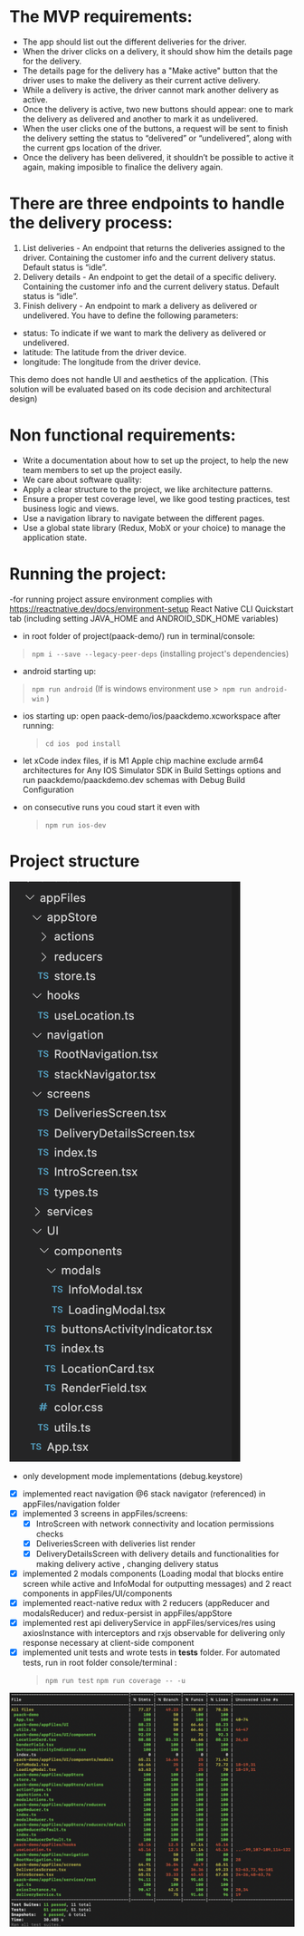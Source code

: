 
# The MVP requirements:
* The app should list out the different deliveries for the driver.
* When the driver clicks on a delivery, it should show him the details page for the delivery.
* The details page for the delivery has a "Make active" button that the driver uses to make the delivery as their current active delivery.
* While a delivery is active, the driver cannot mark another delivery as active.
* Once the delivery is active, two new buttons should appear: one to mark the delivery as delivered and another to mark it as undelivered.
* When the user clicks one of the buttons, a request will be sent to finish the delivery setting the status to “delivered” or “undelivered”, along with the current gps location of the driver.
* Once the delivery has been delivered, it shouldn’t be possible to active it again, making imposible to finalice the delivery again.

# There are three endpoints to handle the delivery process:
1. List deliveries - An endpoint that returns the deliveries assigned to the driver. Containing the customer info and the current delivery
status. Default status is “idle”.
2. Delivery details - An endpoint to get the detail of a specific delivery. Containing the customer info and the current delivery status.
Default status is “idle”.
3. Finish delivery - An endpoint to mark a delivery as delivered or undelivered. You have to define the following parameters:
  * status: To indicate if we want to mark the delivery as delivered or undelivered.
  * latitude: The latitude from the driver device.
  * longitude: The longitude from the driver device.

This demo does not handle UI and aesthetics of the application. (This solution will be evaluated based on its code decision and architectural design)

# Non functional requirements:
* Write a documentation about how to set up the project, to help the new team members to set up the project easily.
* We care about software quality:
* Apply a clear structure to the project, we like architecture patterns.
* Ensure a proper test coverage level, we like good testing practices, test business logic and views.
* Use a navigation library to navigate between the different pages.
* Use a global state library (Redux, MobX or your choice) to manage the application state.


# Running the project:
 -for running project assure environment complies with https://reactnative.dev/docs/environment-setup React Native CLI Quickstart tab (including setting JAVA_HOME and ANDROID_SDK_HOME variables)
- in root folder of project(paack-demo/) run in terminal/console:
 >``` npm i --save --legacy-peer-deps ``` (installing project's dependencies)
- android starting up:
 >``` npm run android ```  (If is windows environment use >``` npm run android-win``` )
- ios starting up:  open paack-demo/ios/paackdemo.xcworkspace after running:
     >```cd ios ```
     >``` pod install ```
 
 - let xCode index files, if is M1 Apple chip machine
  exclude arm64 architectures for Any IOS Simulator SDK in Build Settings options and 
  run paackdemo/paackdemo.dev schemas with Debug Build Configuration
 - on consecutive runs you coud start it even with 
     >``` npm run ios-dev ```

# Project structure 
![Screenshot](Screenshot_2022-02-07_at_15.19.02.png)

- only development mode implementations (debug.keystore)
- [x] implemented react navigation @6 stack navigator (referenced) in appFiles/navigation folder
- [x] implemented 3 screens in  appFiles/screens:
    - [x] IntroScreen with network connectivity and location permissions checks
    - [x] DeliveriesScreen with deliveries list render
    - [x] DeliveryDetailsScreen with delivery details and functionalities for making delivery active , changing delivery status
- [x] implemented 2 modals components (Loading modal that blocks entire screen while active and InfoModal for outputting messages) and 2 react components in appFiles/UI/components
- [x] implemented react-native redux with 2 reducers (appReducer and modalsReducer) and redux-persist in appFiles/appStore
- [x] implemented rest api deliveryService in appFiles/services/res using axiosInstance with interceptors and rxjs observable for delivering only response necessary at client-side component
- [x] implemented unit tests and wrote tests in __tests__ folder. 
    For automated tests, run in root folder console/terminal :
     >```npm run test```
     >```npm run coverage -- -u```

![Screenshot](Screenshot_2022-02-07_at_19.58.38.png)
